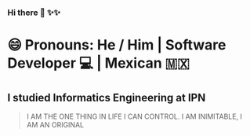 ### Hi there 👋 ✨✨

<h1> 😄 Pronouns: He / Him | Software Developer 💻  | Mexican 🇲🇽 </h1>
  <h2> I studied Informatics Engineering at IPN </h2>
  
> I AM THE ONE THING IN LIFE I CAN CONTROL. I AM INIMITABLE, I AM AN ORIGINAL
